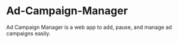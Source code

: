 # Ad-Campaign-Manager
Ad Campaign Manager is a web app to add, pause, and manage ad campaigns easily.
